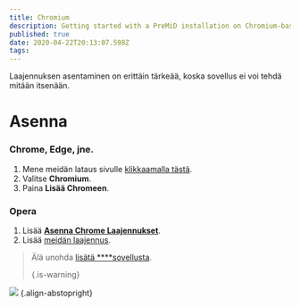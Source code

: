 ```yaml
---
title: Chromium
description: Getting started with a PreMiD installation on Chromium-based browsers
published: true
date: 2020-04-22T20:13:07.598Z
tags:
---
```


Laajennuksen asentaminen on erittäin tärkeää, koska sovellus ei voi tehdä mitään itsenään.

# Asenna
### Chrome, Edge, jne.
1. Mene meidän lataus sivulle [klikkaamalla tästä](https://premid.app/downloads).
2. Valitse **Chromium**.
3. Paina **Lisää Chromeen**.

### Opera
1. Lisää **[Asenna Chrome Laajennukset](https://addons.opera.com/en/extensions/details/install-chrome-extensions/)**.
2. Lisää [meidän laajennus](https://premid.app/downloads).

> Älä unohda [lisätä ****sovellusta](/install). 
> 
> {.is-warning}

![](https://img.icons8.com/color/2x/chrome.png) {.align-abstopright}